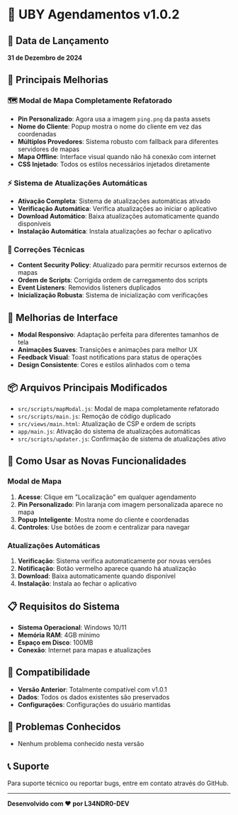 # 🚀 UBY Agendamentos v1.0.2

## 📅 Data de Lançamento
**31 de Dezembro de 2024**

## 🎯 Principais Melhorias

### 🗺️ Modal de Mapa Completamente Refatorado
- **Pin Personalizado**: Agora usa a imagem `ping.png` da pasta assets
- **Nome do Cliente**: Popup mostra o nome do cliente em vez das coordenadas
- **Múltiplos Provedores**: Sistema robusto com fallback para diferentes servidores de mapas
- **Mapa Offline**: Interface visual quando não há conexão com internet
- **CSS Injetado**: Todos os estilos necessários injetados diretamente

### ⚡ Sistema de Atualizações Automáticas
- **Ativação Completa**: Sistema de atualizações automáticas ativado
- **Verificação Automática**: Verifica atualizações ao iniciar o aplicativo
- **Download Automático**: Baixa atualizações automaticamente quando disponíveis
- **Instalação Automática**: Instala atualizações ao fechar o aplicativo

### 🔧 Correções Técnicas
- **Content Security Policy**: Atualizado para permitir recursos externos de mapas
- **Ordem de Scripts**: Corrigida ordem de carregamento dos scripts
- **Event Listeners**: Removidos listeners duplicados
- **Inicialização Robusta**: Sistema de inicialização com verificações

## 🎨 Melhorias de Interface
- **Modal Responsivo**: Adaptação perfeita para diferentes tamanhos de tela
- **Animações Suaves**: Transições e animações para melhor UX
- **Feedback Visual**: Toast notifications para status de operações
- **Design Consistente**: Cores e estilos alinhados com o tema

## 📦 Arquivos Principais Modificados
- `src/scripts/mapModal.js`: Modal de mapa completamente refatorado
- `src/scripts/main.js`: Remoção de código duplicado
- `src/views/main.html`: Atualização de CSP e ordem de scripts
- `app/main.js`: Ativação do sistema de atualizações automáticas
- `src/scripts/updater.js`: Confirmação de sistema de atualizações ativo

## 🚀 Como Usar as Novas Funcionalidades

### Modal de Mapa
1. **Acesse**: Clique em "Localização" em qualquer agendamento
2. **Pin Personalizado**: Pin laranja com imagem personalizada aparece no mapa
3. **Popup Inteligente**: Mostra nome do cliente e coordenadas
4. **Controles**: Use botões de zoom e centralizar para navegar

### Atualizações Automáticas
1. **Verificação**: Sistema verifica automaticamente por novas versões
2. **Notificação**: Botão vermelho aparece quando há atualização
3. **Download**: Baixa automaticamente quando disponível
4. **Instalação**: Instala ao fechar o aplicativo

## 📋 Requisitos do Sistema
- **Sistema Operacional**: Windows 10/11
- **Memória RAM**: 4GB mínimo
- **Espaço em Disco**: 100MB
- **Conexão**: Internet para mapas e atualizações

## 🔄 Compatibilidade
- **Versão Anterior**: Totalmente compatível com v1.0.1
- **Dados**: Todos os dados existentes são preservados
- **Configurações**: Configurações do usuário mantidas

## 🐛 Problemas Conhecidos
- Nenhum problema conhecido nesta versão

## 📞 Suporte
Para suporte técnico ou reportar bugs, entre em contato através do GitHub.

---

**Desenvolvido com ❤️ por L34NDR0-DEV** 